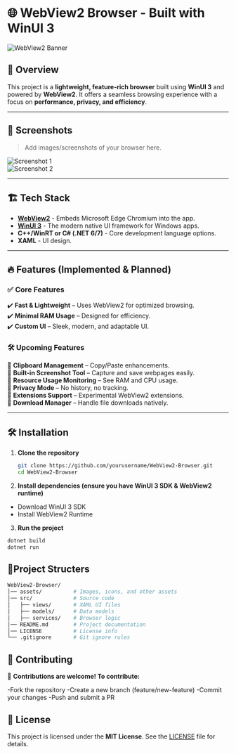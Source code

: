 # 🌐 WebView2 Browser - Built with WinUI 3  

![WebView2 Banner](./Assets/browserlogo.ico)  

## 🚀 Overview  
This project is a **lightweight, feature-rich browser** built using **WinUI 3** and powered by **WebView2**. It offers a seamless browsing experience with a focus on **performance, privacy, and efficiency**.  

---

## 📸 Screenshots  
> Add images/screenshots of your browser here.  

![Screenshot 1](./Assets/brw1.png)  
![Screenshot 2](./Assets/brw2.png)  

---

## 🏗️ Tech Stack  

- **[WebView2](https://learn.microsoft.com/en-us/microsoft-edge/webview2/)** - Embeds Microsoft Edge Chromium into the app.  
- **[WinUI 3](https://learn.microsoft.com/en-us/windows/apps/winui/winui3/)** - The modern native UI framework for Windows apps.  
- **C++/WinRT or C# (.NET 6/7)** - Core development language options.  
- **XAML** - UI design.  

---

## 🔥 Features (Implemented & Planned)  

### ✅ Core Features  
✔️ **Fast & Lightweight** – Uses WebView2 for optimized browsing.  
✔️ **Minimal RAM Usage** – Designed for efficiency.  
✔️ **Custom UI** – Sleek, modern, and adaptable UI.  

### 🛠️ Upcoming Features  
🔹 **Clipboard Management** – Copy/Paste enhancements.  
🔹 **Built-in Screenshot Tool** – Capture and save webpages easily.  
🔹 **Resource Usage Monitoring** – See RAM and CPU usage.  
🔹 **Privacy Mode** – No history, no tracking.  
🔹 **Extensions Support** – Experimental WebView2 extensions.  
🔹 **Download Manager** – Handle file downloads natively.  

---

## 🛠️ Installation  

1. **Clone the repository**  
   ```sh
   git clone https://github.com/yourusername/WebView2-Browser.git
   cd WebView2-Browser
   ```
2. **Install dependencies (ensure you have WinUI 3 SDK & WebView2 runtime)**

- Download WinUI 3 SDK
- Install WebView2 Runtime
3. **Run the project**

```sh
dotnet build
dotnet run
```

## 📂Project Structers

```bash
WebView2-Browser/
│── assets/          # Images, icons, and other assets
│── src/             # Source code
│   ├── views/       # XAML UI files
│   ├── models/      # Data models
│   ├── services/    # Browser logic
│── README.md        # Project documentation
│── LICENSE          # License info
└── .gitignore       # Git ignore rules
```

## 🤝 Contributing
🙌 **Contributions are welcome! To contribute:**

-Fork the repository
-Create a new branch (feature/new-feature)
-Commit your changes
-Push and submit a PR

## 📜 License
 This project is licensed under the **MIT License**. See the [LICENSE](./LICENSE) file for details.  




